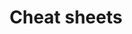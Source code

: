---
layout: page
title: Cheat sheets
permalink: /cheats
nav: true
nav_order: 5
dropdown: true
children: 
    - title: GitHub VSC
      permalink: /cheat_github
    - title: divider
    - title: Markdown
      permalink: https://www.markdownguide.org/cheat-sheet/
    - title: divider
    - title: Logins
      permalink: /cheat_logins
    - title: divider
    - title: Emails
      permalink: /cheat_emails
---